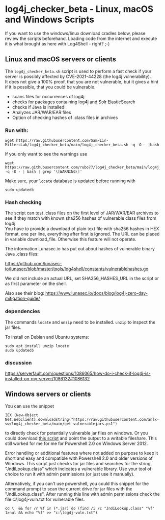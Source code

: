 # log4j_checker_beta - Linux, macOS and Windows Scripts

If you want to use the windows/linux download cradles below, please review the scripts beforehand. Loading code from the internet and execute it is what brought as here with Log4Shell - right? ;-)

## Linux and macOS servers or clients

The `log4j_checker_beta.sh` script is used to perform a fast check if your server is possibly affected by CVE-2021-44228 (the log4j vulnerability).  
It does not give a 100% proof, that you are not vulnerable, but it gives a hint if it is possible, that you could be vulnerable.

- scans files for occurrences of log4j
- checks for packages containing log4j and Solr ElasticSearch
- checks if Java is installed
- Analyzes JAR/WAR/EAR files
- Option of checking hashes of .class files in archives

### Run with:

    wget https://raw.githubusercontent.com/Sam-Lin-MillersLab/log4j_checker_beta/main/log4j_checker_beta.sh -q -O - |bash

If you only want to see the warnings use

    wget https://raw.githubusercontent.com/rubo77/log4j_checker_beta/main/log4j_checker_beta.sh -q -O - | bash | grep '\[WARNING\]'

Make sure, your `locate` database is updated before running with 

    sudo updatedb

### Hash checking

The script can test .class files on the first level of JAR/WAR/EAR archives to see if they match with known sha256 hashes of vulnerable class files from log4j.  
You have to provide a download of plain text file with sha256 hashes in HEX format, one per line, everything after first <space> is ignored.
The URL can be placed in variable download_file. Otherwise this feature will not operate.
    
The information Lunasec.io has put out about hashes of vulnerable binary Java .class files:

https://github.com/lunasec-io/lunasec/blob/master/tools/log4shell/constants/vulnerablehashes.go

We did not include an actual URL, set SHA256_HASHES_URL in the script or as first parameter on the shell. 

Also see their blog: https://www.lunasec.io/docs/blog/log4j-zero-day-mitigation-guide/

### dependencies

The commands `locate` and `unzip` need to be installed. `unzip` to inspect the jar files.

To install on Debian and Ubuntu systems:
    
    sudo apt install unzip locate
    sudo updatedb

### discussion

https://serverfault.com/questions/1086065/how-do-i-check-if-log4j-is-installed-on-my-server/1086132#1086132

    
## Windows servers or clients
    
You can use the snippet
    
    IEX (New-Object Net.Webclient).downloadstring("https://raw.githubusercontent.com/anlx-sw/log4j_checker_beta/main/get-vulnerablejars.ps1")
    
to directly check for potentially vulnerable jar files on windows. Or you could download [this  script](get-vulnerablejars-win.ps1) and point the output to a writable fileshare.
This still worked for me for me for Powershell 2.0 on Windows Server 2012.

Error handling or additional features where not added on purpose to keep it short and easy and compatible with Powershell 2.0 and older versions of Windows. This script just checks for jar files and searches for the string "JndiLookup.class" which indicates a vulnerable library. Use your tool of choice to run it with admin permissions (or just use it manually).
    
Alternatively, if you can't use powershell, you could this snippet for the command prompt to scan the current drive for jar files with the "JndiLookup.class".
After running this line with admin permissions check the file c:\log4j-vuln.txt for vulnerable files.
    
    cd \  && for /r %f in (*.jar) do (find /i /c "JndiLookup.class" "%f" 1>nul && echo "%f" >> "c:\log4j-vuln.txt")

